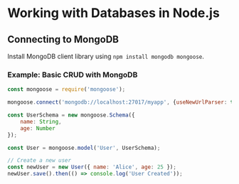 
# Working with Databases in Node.js

## Connecting to MongoDB
Install MongoDB client library using `npm install mongodb mongoose`.

### Example: Basic CRUD with MongoDB
```javascript
const mongoose = require('mongoose');

mongoose.connect('mongodb://localhost:27017/myapp', {useNewUrlParser: true, useUnifiedTopology: true});

const UserSchema = new mongoose.Schema({
    name: String,
    age: Number
});

const User = mongoose.model('User', UserSchema);

// Create a new user
const newUser = new User({ name: 'Alice', age: 25 });
newUser.save().then(() => console.log('User Created'));
```
